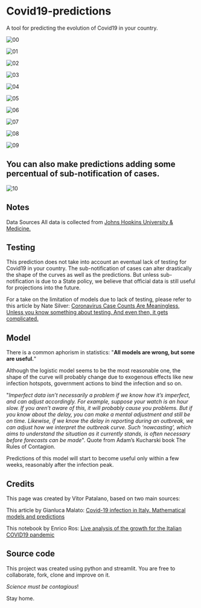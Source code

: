 # Covid19-predictions
A tool for predicting the evolution of Covid19 in your country.

![00](https://user-images.githubusercontent.com/6799245/79267520-ae5cac00-7e6f-11ea-8f25-baab3c671a54.png)

![01](https://user-images.githubusercontent.com/6799245/79267670-f11e8400-7e6f-11ea-8d01-428079bf0a94.png)

![02](https://user-images.githubusercontent.com/6799245/78595118-d15be000-781f-11ea-92bb-5a36a4b2753a.png)

![03](https://user-images.githubusercontent.com/6799245/79267891-422e7800-7e70-11ea-8181-976d9e3219f3.png)

![04](https://user-images.githubusercontent.com/6799245/78592869-1da52100-781c-11ea-89de-ad86f5738a07.png)

![05](https://user-images.githubusercontent.com/6799245/78592872-1e3db780-781c-11ea-8b11-e01a79acb2aa.png)

![06](https://user-images.githubusercontent.com/6799245/78592874-1ed64e00-781c-11ea-87e5-8a203f67dde4.png)

![07](https://user-images.githubusercontent.com/6799245/78592880-1f6ee480-781c-11ea-8377-47394e66d6cc.png)

![08](https://user-images.githubusercontent.com/6799245/78592882-1f6ee480-781c-11ea-84c4-724de6e76b43.png)

![09](https://user-images.githubusercontent.com/6799245/78592883-20077b00-781c-11ea-8c7f-8053783387d2.png)

## **You can also make predictions adding some percentual of sub-notification of cases.**

![10](https://user-images.githubusercontent.com/6799245/79268106-9afe1080-7e70-11ea-9951-6b065dfd2a22.png)

## Notes
Data Sources
All data is collected from [Johns Hopkins University & Medicine.](https://coronavirus.jhu.edu/map.html)

## Testing
This prediction does not take into account an eventual lack of testing for Covid19 in your country. The sub-notification of cases can alter drastically the shape of the curves as well as the predictions. But unless sub-notification is due to a State policy, we believe that official data is still useful for projections into the future.

For a take on the limitation of models due to lack of testing, please refer to this article by Nate Silver: 
[Coronavirus Case Counts Are Meaningless, Unless you know something about testing. And even then, it gets complicated.](https://fivethirtyeight.com/features/coronavirus-case-counts-are-meaningless/amp/?__twitter_impression=true)

## Model
There is a common aphorism in statistics: "**All models are wrong, but some are useful.**"

Although the logistic model seems to be the most reasonable one, the shape of the curve will probably change due to exogenous effects like new infection hotspots, government actions to bind the infection and so on.

"_Imperfect data isn’t necessarily a problem if we know how it’s imperfect, and can adjust accordingly. For example, suppose your watch is an hour slow. If you aren’t aware of this, it will probably cause you problems. But if you know about the delay, you can make a mental adjustment and still be on time. Likewise, if we know the delay in reporting during an outbreak, we can adjust how we interpret the outbreak curve. Such ‘nowcasting’, which aims to understand the situation as it currently stands, is often necessary before forecasts can be made_". Quote from Adam’s Kucharski book The Rules of Contagion.

Predictions of this model will start to become useful only within a few weeks, reasonably after the infection peak.

## Credits
This page was created by Vítor Patalano, based on two main sources:

This article by Gianluca Malato: [Covid-19 infection in Italy. Mathematical models and predictions](https://towardsdatascience.com/covid-19-infection-in-italy-mathematical-models-and-predictions-7784b4d7dd8d)

This notebook by Enrico Ros: [Live analysis of the growth for the Italian COVID19 pandemic](https://colab.research.google.com/drive/16CzLtNCnYq8x3gEBOgg2pMmDQngSD2vG#scrollTo=zJMZaWqJFNJz)

## Source code
This project was created using python and streamlit. You are free to collaborate, fork, clone and improve on it. 

_Science must be contagious_!

Stay home.